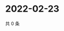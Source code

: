 # 2022-02-23

共 0 条

<!-- BEGIN WEIBO -->
<!-- 最后更新时间 Wed Feb 23 2022 06:15:18 GMT+0800 (China Standard Time) -->

<!-- END WEIBO -->
